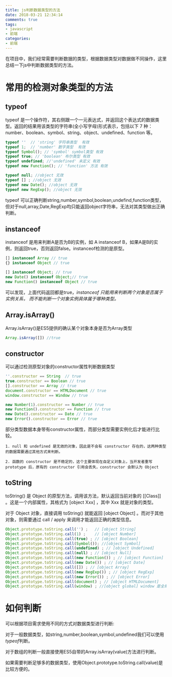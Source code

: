 ```yaml
---
title: js判断数据类型的方法
date: 2018-03-21 12:34:14
comments: true
tags: 
- javascript
- 前端
categories: 
- 前端
---
```


在项目中，我们经常需要判断数据的类型，根据数据类型对数据做不同操作，这里总结一下js中判断数据类型的方法。

# 常用的检测对象类型的方法

## typeof

typeof 是一个操作符，其右侧跟一个一元表达式，并返回这个表达式的数据类型。返回的结果用该类型的字符串(全小写字母)形式表示，包括以下 7 种：number、boolean、symbol、string、object、undefined、function 等。

```js
typeof ''  // 'string' 字符串类型  有效
typeof 1;  // 'number' 数字类型  有效
typeof Symbol(); // 'symbol' symbol类型 有效
typeof true; // 'boolean' 布尔类型 有效
typeof undefined; //'undefined' 未定义 有效
typeof new Function(); // 'function' 方法 有效

typeof null; //object 无效
typeof [] ; //object 无效
typeof new Date(); //object 无效
typeof new RegExp(); //object 无效
```

typeof 可以正确判断string,number,symbol,boolean,undefind,function类型，但对于null,array,Date,RegExp均只能返回object字符串，无法对其类型做出正确判断。

## instanceof

instanceof 是用来判断A是否为B的实例，如 A instanceof B，如果A是B的实例，则返回true，否则返回false。instanceof检测的是原型。

```js
[] instanceof Array // true
{} instanceof Object // true

[] instanceof Object; // true
new Date() instanceof Object;// true
new Function() instanceof Object // true

```
可以发现，上面代码返回都是true，*instanceof 只能用来判断两个对象是否属于实例关系， 而不能判断一个对象实例具体属于哪种类型。*

## Array.isArray()

Array.isArray()是ES5提供的确认某个对象本身是否为Array类型

```js
Array.isArray([]) //true
```

## constructor

可以通过检测原型对象的constructor属性判断数据类型

```js
''.constructor == String  // true 
true.constructor == Boolean // true
[].constructor == Array // true
document.constructor == HTMLDocument // true
window.constructor == Window // true

new Number(1).constructor == Number // true
new Function().constructor == Function // true
new Date().constructor == Date // true
new Error().constructor == Error // true
```

部分类型数据本身带有constructor属性，而部分类型需要实例化后才能进行比较。

```
1. null 和 undefined 是无效的对象，因此是不会有 constructor 存在的，这两种类型的数据需要通过其他方式来判断。

2. 函数的 constructor 是不稳定的，这个主要体现在自定义对象上，当开发者重写 prototype 后，原有的 constructor 引用会丢失，constructor 会默认为 Object

```

## toString

toString() 是 Object 的原型方法，调用该方法，默认返回当前对象的 [[Class]] 。这是一个内部属性，其格式为 [object Xxx] ，其中 Xxx 就是对象的类型。

对于 Object 对象，直接调用 toString()  就能返回 [object Object] 。而对于其他对象，则需要通过 call / apply 来调用才能返回正确的类型信息。

```js
Object.prototype.toString.call('') ;   // [object String]
Object.prototype.toString.call(1) ;    // [object Number]
Object.prototype.toString.call(true) ; // [object Boolean]
Object.prototype.toString.call(Symbol()); //[object Symbol]
Object.prototype.toString.call(undefined) ; // [object Undefined]
Object.prototype.toString.call(null) ; // [object Null]
Object.prototype.toString.call(new Function()) ; // [object Function]
Object.prototype.toString.call(new Date()) ; // [object Date]
Object.prototype.toString.call([]) ; // [object Array]
Object.prototype.toString.call(new RegExp()) ; // [object RegExp]
Object.prototype.toString.call(new Error()) ; // [object Error]
Object.prototype.toString.call(document) ; // [object HTMLDocument]
Object.prototype.toString.call(window) ; //[object global] window 是全局对象 global 的引用
```

# 如何判断

可以根据项目需求使用不同的方式对数据类型进行判断:

对于一般数据类型，如string,number,boolean,symbol,undefined我们可以使用*typeof*判断。

对于数组的判断一般直接使用ES5自带的Array.isArray(value)方法进行判断。

如果需要判断足够多的数据类型，使用Object.prototype.toString.call(value)是比较方便的。